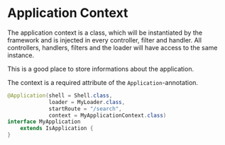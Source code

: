 # Application Context
The application context is a class, which will be instantiated by the framework and   is injected in every controller, filter and handler. All controllers, handlers, filters and the loader will have access to the same instance.

This is a good place to store informations about the application.

The context is a required attribute of the ```Application```-annotation.

```Java
@Application(shell = Shell.class,
             loader = MyLoader.class,
             startRoute = "/search",
             context = MyApplicationContext.class)
interface MyApplication
    extends IsApplication {
}
```

